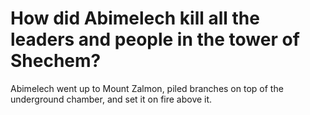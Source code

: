 # How did Abimelech kill all the leaders and people in the tower of Shechem?

Abimelech went up to Mount Zalmon, piled branches on top of the underground chamber, and set it on fire above it.
